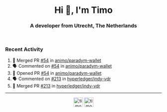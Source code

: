<h1 align="center">Hi 👋, I'm Timo</h1>
<h3 align="center">A developer from Utrecht, The Netherlands</h3>
<br/>
<!-- https://github.com/rahuldkjain/github-profile-readme-generator --!>

<!--  <p align="left"><img src="https://github-readme-stats.vercel.app/api?username=timoglastra&show_icons=true&count_private=true&" alt="timoglastra" /></p> --!>

<!--
Github language stats
<p align="left"><img src="https://github-readme-stats.vercel.app/api/top-langs/?username=timoglastra&layout=compact" alt="timoglastra" /><p>
-->

<!-- Codestats language stats -->
<!-- <p align="left"><img src="https://codestats-readme.vercel.app/api/top-langs/?username=timoglastra&layout=compact&language_count=12" alt="timoglastra" /><p>    --!>
  
<h3>Recent Activity</h3>

<!--START_SECTION:activity-->
1. 🎉 Merged PR [#54](https://github.com/animo/paradym-wallet/pull/54) in [animo/paradym-wallet](https://github.com/animo/paradym-wallet)
2. 🗣 Commented on [#54](https://github.com/animo/paradym-wallet/pull/54#issuecomment-1687850815) in [animo/paradym-wallet](https://github.com/animo/paradym-wallet)
3. 💪 Opened PR [#54](https://github.com/animo/paradym-wallet/pull/54) in [animo/paradym-wallet](https://github.com/animo/paradym-wallet)
4. 🗣 Commented on [#213](https://github.com/hyperledger/indy-vdr/pull/213#issuecomment-1687707344) in [hyperledger/indy-vdr](https://github.com/hyperledger/indy-vdr)
5. 🎉 Merged PR [#213](https://github.com/hyperledger/indy-vdr/pull/213) in [hyperledger/indy-vdr](https://github.com/hyperledger/indy-vdr)
<!--END_SECTION:activity-->

---

<p align="center">
<a href="https://twitter.com/timoglastra" target="blank"><img align="center" src="https://cdn.jsdelivr.net/npm/simple-icons@3.0.1/icons/twitter.svg" alt="timoglastra" height="30" width="30" /></a>
<a href="https://linkedin.com/in/timoglastra" target="blank"><img align="center" src="https://cdn.jsdelivr.net/npm/simple-icons@3.0.1/icons/linkedin.svg" alt="timoglastra" height="30" width="30" /></a>
</p>



